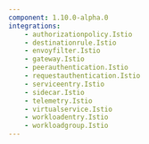 ```yaml
---
component: 1.10.0-alpha.0
integrations:
    - authorizationpolicy.Istio
    - destinationrule.Istio
    - envoyfilter.Istio
    - gateway.Istio
    - peerauthentication.Istio
    - requestauthentication.Istio
    - serviceentry.Istio
    - sidecar.Istio
    - telemetry.Istio
    - virtualservice.Istio
    - workloadentry.Istio
    - workloadgroup.Istio
---
```


